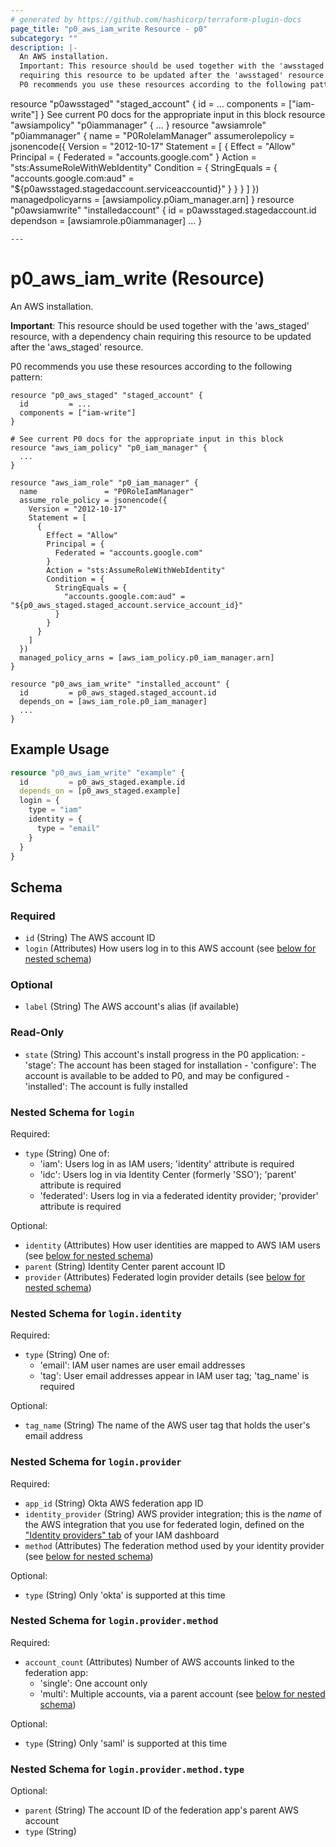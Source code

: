 ```yaml
---
# generated by https://github.com/hashicorp/terraform-plugin-docs
page_title: "p0_aws_iam_write Resource - p0"
subcategory: ""
description: |-
  An AWS installation.
  Important: This resource should be used together with the 'awsstaged' resource, with a dependency chain
  requiring this resource to be updated after the 'awsstaged' resource.
  P0 recommends you use these resources according to the following pattern:
  ```
  resource "p0awsstaged" "staged_account" {
    id         = ...
    components = ["iam-write"]
  }
  See current P0 docs for the appropriate input in this block
  resource "awsiampolicy" "p0iammanager" {
    ...
  }
  resource "awsiamrole" "p0iammanager" {
    name               = "P0RoleIamManager"
    assumerolepolicy = jsonencode({
      Version = "2012-10-17"
      Statement = [
        {
          Effect = "Allow"
          Principal = {
            Federated = "accounts.google.com"
          }
          Action = "sts:AssumeRoleWithWebIdentity"
          Condition = {
            StringEquals = {
              "accounts.google.com:aud" = "${p0awsstaged.stagedaccount.serviceaccountid}"
            }
          }
        }
      ]
    })
    managedpolicyarns = [awsiampolicy.p0iam_manager.arn]
  }
  resource "p0awsiamwrite" "installedaccount" {
    id         = p0awsstaged.stagedaccount.id
    dependson = [awsiamrole.p0iammanager]
    ...
  }
  ```
---
```


# p0_aws_iam_write (Resource)

An AWS installation.

**Important**: This resource should be used together with the 'aws_staged' resource, with a dependency chain
requiring this resource to be updated after the 'aws_staged' resource.

P0 recommends you use these resources according to the following pattern:

```
resource "p0_aws_staged" "staged_account" {
  id         = ...
  components = ["iam-write"]
}

# See current P0 docs for the appropriate input in this block
resource "aws_iam_policy" "p0_iam_manager" {
  ...
}

resource "aws_iam_role" "p0_iam_manager" {
  name               = "P0RoleIamManager"
  assume_role_policy = jsonencode({
    Version = "2012-10-17"
    Statement = [
      {
        Effect = "Allow"
        Principal = {
          Federated = "accounts.google.com"
        }
        Action = "sts:AssumeRoleWithWebIdentity"
        Condition = {
          StringEquals = {
            "accounts.google.com:aud" = "${p0_aws_staged.staged_account.service_account_id}"
          }
        }
      }
    ]
  })
  managed_policy_arns = [aws_iam_policy.p0_iam_manager.arn]
}

resource "p0_aws_iam_write" "installed_account" {
  id         = p0_aws_staged.staged_account.id
  depends_on = [aws_iam_role.p0_iam_manager]
  ...
}
```

## Example Usage

```terraform
resource "p0_aws_iam_write" "example" {
  id         = p0_aws_staged.example.id
  depends_on = [p0_aws_staged.example]
  login = {
    type = "iam"
    identity = {
      type = "email"
    }
  }
}
```

<!-- schema generated by tfplugindocs -->
## Schema

### Required

- `id` (String) The AWS account ID
- `login` (Attributes) How users log in to this AWS account (see [below for nested schema](#nestedatt--login))

### Optional

- `label` (String) The AWS account's alias (if available)

### Read-Only

- `state` (String) This account's install progress in the P0 application:
			- 'stage': The account has been staged for installation
			- 'configure': The account is available to be added to P0, and may be configured
			- 'installed': The account is fully installed

<a id="nestedatt--login"></a>
### Nested Schema for `login`

Required:

- `type` (String) One of:
    - 'iam': Users log in as IAM users; 'identity' attribute is required
    - 'idc': Users log in via Identity Center (formerly 'SSO'); 'parent' attribute is required
    - 'federated': Users log in via a federated identity provider; 'provider' attribute is required

Optional:

- `identity` (Attributes) How user identities are mapped to AWS IAM users (see [below for nested schema](#nestedatt--login--identity))
- `parent` (String) Identity Center parent account ID
- `provider` (Attributes) Federated login provider details (see [below for nested schema](#nestedatt--login--provider))

<a id="nestedatt--login--identity"></a>
### Nested Schema for `login.identity`

Required:

- `type` (String) One of:
    - 'email': IAM user names are user email addresses
    - 'tag': User email addresses appear in IAM user tag; 'tag_name' is required

Optional:

- `tag_name` (String) The name of the AWS user tag that holds the user's email address


<a id="nestedatt--login--provider"></a>
### Nested Schema for `login.provider`

Required:

- `app_id` (String) Okta AWS federation app ID
- `identity_provider` (String) AWS provider integration; this is the _name_ of the AWS integration that you use for federated login,
defined on the ["Identity providers" tab](https://console.aws.amazon.com/iam/home#/identity_providers) of your IAM dashboard
- `method` (Attributes) The federation method used by your identity provider (see [below for nested schema](#nestedatt--login--provider--method))

Optional:

- `type` (String) Only 'okta' is supported at this time

<a id="nestedatt--login--provider--method"></a>
### Nested Schema for `login.provider.method`

Required:

- `account_count` (Attributes) Number of AWS accounts linked to the federation app:
    - 'single': One account only
    - 'multi': Multiple accounts, via a parent account (see [below for nested schema](#nestedatt--login--provider--method--account_count))

Optional:

- `type` (String) Only 'saml' is supported at this time

<a id="nestedatt--login--provider--method--account_count"></a>
### Nested Schema for `login.provider.method.type`

Optional:

- `parent` (String) The account ID of the federation app's parent AWS account
- `type` (String)
